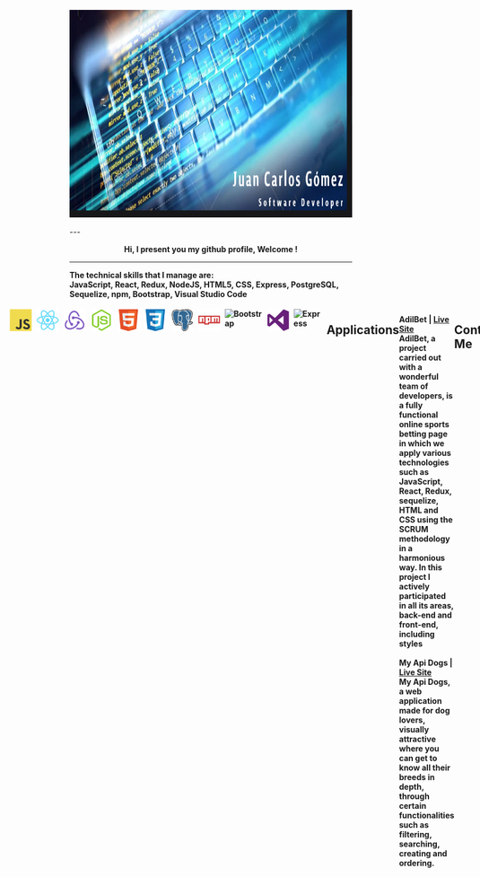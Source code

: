 <p align="center">
  <img width="850" height="370" src="codigo teclado.png" alt="banner">
</p>
---
<p align="center">    <b>Hi, I present you my github profile, Welcome !<b> </p> 
  
  ---
  **The technical skills that I manage are:**<br>
    JavaScript, React, Redux, NodeJS, HTML5, CSS, Express, PostgreSQL, Sequelize, npm, Bootstrap, Visual Studio Code 
    <p>
     <div style="display:flex; justify-content: center; width: 200%">
  <img src="https://raw.githubusercontent.com/devicons/devicon/c7d326b6009e60442abc35fa45706d6f30ee4c8e/icons/javascript/javascript-original.svg" alt="JavaScript" height="40" style="margin:4px">
  <img src="https://raw.githubusercontent.com/devicons/devicon/c7d326b6009e60442abc35fa45706d6f30ee4c8e/icons/react/react-original.svg" alt="React" height="40" style="margin:4px">
  <img src="https://raw.githubusercontent.com/sachinverma53121/sachinverma53121/master/icons/redux.png" alt="Redux" height="40" style="margin:4px">
  <img src="https://raw.githubusercontent.com/devicons/devicon/c7d326b6009e60442abc35fa45706d6f30ee4c8e/icons/nodejs/nodejs-original.svg" alt="NodeJS" height="40" style="margin:4px">
  <img src="https://raw.githubusercontent.com/devicons/devicon/c7d326b6009e60442abc35fa45706d6f30ee4c8e/icons/html5/html5-original.svg" alt="HTML" height="40" style="margin:4px">
  <img src="https://raw.githubusercontent.com/devicons/devicon/c7d326b6009e60442abc35fa45706d6f30ee4c8e/icons/css3/css3-original.svg" alt="CSS" height="40" style="margin:4px">
  <img src="https://raw.githubusercontent.com/devicons/devicon/c7d326b6009e60442abc35fa45706d6f30ee4c8e/icons/postgresql/postgresql-original.svg" alt="PostgreSQL" height="40" style="margin:4px">
  <img src="https://raw.githubusercontent.com/devicons/devicon/c7d326b6009e60442abc35fa45706d6f30ee4c8e/icons/npm/npm-original-wordmark.svg" alt="npm" height="40" style="margin:4px">
  <img src="https://getbootstrap.com/docs/5.2/assets/brand/bootstrap-logo-shadow.png" alt="Bootstrap" height="40" style="margin:4px">
  <img src="https://raw.githubusercontent.com/devicons/devicon/c7d326b6009e60442abc35fa45706d6f30ee4c8e/icons/visualstudio/visualstudio-plain.svg" alt="VSCode" height="40" style="vertical-align:top; margin:4px">
  <img src="https://www.vectorlogo.zone/logos/expressjs/expressjs-icon.svg" alt="Express" height="40" style="margin:4px">
    </p>
## Applications
**AdilBet** | [Live Site](https://adil-bet.vercel.app/)<br>
AdilBet, a project carried out with a wonderful team of developers, is a fully functional online sports betting page in which we apply various technologies such as JavaScript, React, Redux, sequelize, HTML and CSS using the SCRUM methodology in a harmonious way. In this project I actively participated in all its areas, back-end and front-end, including styles<br><br>
**My Api Dogs** | [Live Site](https://front-api-countries.vercel.app/)<br>
My Api Dogs, a web application made for dog lovers, visually attractive where you can get to know all their breeds in depth, through certain functionalities such as filtering, searching, creating and ordering.
## Contact Me
**LinkedIn** | [Juan Carlos Gómez](https://www.linkedin.com/in/juan-carlos-g%C3%B3mez-cucaita-4677a218b/)<br>
**Email**&nbsp; &nbsp; &nbsp; | realcharlex@gmail.com<br>

![Anurag's GitHub stats](https://github-readme-stats.vercel.app/api?username=RealCharlex&show_icons=true&theme=gruvbox)

<p align="left"> <img src="https://komarev.com/ghpvc/?username=RealCharlex&label=Profile%20views&color=0e75b6&style=flat" alt="JuanCarlosGómez" /> </p>
